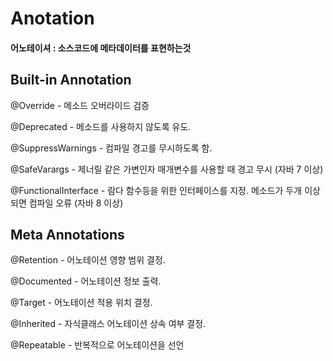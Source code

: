 # Anotation

#### 어노테이셔 : 소스코드에 메타데이터를 표현하는것



## Built-in Annotation

@Override - 메소드 오버라이드 검증

@Deprecated - 메소드를 사용하지 않도록 유도.

@SuppressWarnings - 컴파일 경고를 무시하도록 함.

@SafeVarargs - 제너릴 같은 가변인자 매개변수를 사용할 때 경고 무시 (자바 7 이상)

@FunctionalInterface - 람다 함수등을 위한 인터페이스를 지정. 메소드가 두개 이상 되면 컴파일 오류 (자바 8 이상)



## Meta Annotations

@Retention - 어노테이션 영향 범위 결정.

@Documented - 어노테이션 정보 출력.

@Target - 어노테이션 적용 위치 결정.

@Inherited - 자식클래스 어노테이션 상속 여부 결정.

@Repeatable - 반복적으로 어노테이션을 선언







